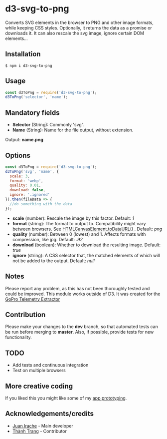 # d3-svg-to-png

Converts SVG elements in the browser to PNG and other image formats, while keeping CSS styles. Optionally, it returns the data as a promise or downloads it. It can also rescale the svg image, ignore certain DOM elements...

## Installation

```shell
$ npm i d3-svg-to-png
```

## Usage

```js
const d3ToPng = require('d3-svg-to-png');
d3ToPng('selector', 'name');
```

## Mandatory fields

- **Selector** (String): Commonly 'svg'.
- **Name** (String): Name for the file output, without extension.

Output: **name.png**

## Options

```js
const d3ToPng = require('d3-svg-to-png');
d3ToPng('svg', 'name', {
  scale: 3,
  format: 'webp',
  quality: 0.01,
  download: false,
  ignore: '.ignored'
}).then(fileData => {
  //do something with the data
});
```

- **scale** (number): Rescale the image by this factor. Default: _1_
- **format** (string): The format to output to. Compatibility might vary between browsers. See [HTMLCanvasElement.toDataURL()
  ](https://developer.mozilla.org/en-US/docs/Web/API/HTMLCanvasElement/toDataURL). Default: _png_
- **quality** (number): Between 0 (lowest) and 1. Affects formats with compression, like jpg. Default: _.92_
- **download** (boolean): Whether to download the resulting image. Default: _true_
- **ignore** (string): A CSS selector that, the matched elements of which will not be added to the output. Default: _null_

## Notes

Please report any problem, as this has not been thoroughly tested and could be improved.
This module works outside of D3. It was created for the [GoPro Telemetry Extractor](https://goprotelemetryextractor.com)

## Contribution

Please make your changes to the **dev** branch, so that automated tests can be run before merging to **master**. Also, if possible, provide tests for new functionality.

## TODO

- Add tests and continuous integration
- Test on multiple browsers

## More creative coding

If you liked this you might like some of my [app prototyping](https://prototyping.barcelona).

## Acknowledgements/credits

- [Juan Irache](https://github.com/JuanIrache) - Main developer
- [Thành Trang](https://github.com/trangcongthanh) - Contributor
